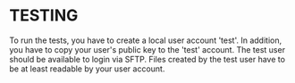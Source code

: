 
# TESTING

To run the tests, you have to create a local user account 'test'.
In addition, you have to copy your user's public key to the 'test' account.
The test user should be available to login via SFTP.
Files created by the test user have to be at least readable by your user account.


